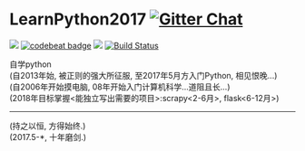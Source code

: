 # LearnPython2017 [![Gitter Chat](https://badges.gitter.im/frapsoft/frapsoft.svg?v=101)](https://gitter.im/LearnPythonFromOldboy/Lobby)
![](https://img.shields.io/badge/language-Python-orange.svg)
[![codebeat badge](https://codebeat.co/badges/baeefd2c-908a-49f7-9dc6-6dbaaa3e39bc)](https://codebeat.co/projects/github-com-sigai-learnpython2017-master)
[![](https://img.shields.io/badge/weibo-@Python-red.svg)](http://weibo.com/371407044)
[![Build Status](https://travis-ci.org/sigai/LearnPython2017.svg?branch=master)](https://travis-ci.org/sigai/LearnPython2017)


自学python  
(自2013年始, 被正则的强大所征服, 至2017年5月方入门Python, 相见恨晚...)  
(自2006年开始摸电脑, 08年开始入门计算机科学...道阻且长...)  
(2018年目标掌握<能独立写出需要的项目>:scrapy<2-6月>, flask<6-12月>)  
**** **** **** ****
(持之以恒, 方得始终.)  
(2017.5-*, 十年磨剑.)  
  
  

